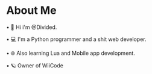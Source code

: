 # About Me

• 👋 Hi i'm @Divided.

• 💻 I'm a Python programmer and a shit web developer.

• 🌐 Also learning Lua and Mobile app development.

• 🪐 Owner of WiiCode
